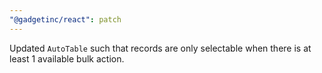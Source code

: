 ```yaml
---
"@gadgetinc/react": patch
---
```


Updated `AutoTable` such that records are only selectable when there is at least 1 available bulk action.
